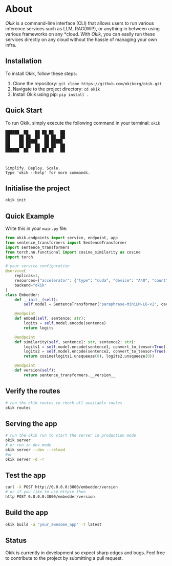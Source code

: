 # About

*Okik* is a command-line interface (CLI) that allows users to run various inference services such as LLM, RAG(WIP), or anything in between using various frameworks on any *cloud. With *Okik*, you can easily run these services directly on any cloud without the hassle of managing your own infra.

## Installation

To install Okik, follow these steps:

1. Clone the repository: `git clone https://github.com/okikorg/okik.git`
2. Navigate to the project directory: `cd okik`
3. Install Okik using pip: `pip install .`

## Quick Start

To run Okik, simply execute the following command in your terminal:
`okik`
```
██████  ██   ██ ██ ██   ██
██    ██ ██  ██  ██ ██  ██
██    ██ █████   ██ █████
██    ██ ██  ██  ██ ██  ██
██████  ██   ██ ██ ██   ██



Simplify. Deploy. Scale.
Type 'okik --help' for more commands.
```

## Initialise the project
```bash
okik init
```

## Quick Example
Write this in your `main.py` file:

```python
from okik.endpoints import service, endpoint, app
from sentence_transformers import SentenceTransformer
import sentence_transformers
from torch.nn.functional import cosine_similarity as cosine
import torch

# your service configuration
@service(
    replicas=1,
    resources={"accelerator": {"type": "cuda", "device": "A40", "count": 1, "memory": 4}},
    backend="okik"
)
class Embedder:
    def __init__(self):
        self.model = SentenceTransformer("paraphrase-MiniLM-L6-v2", cache_folder=".okik/cache")

    @endpoint
    def embed(self, sentence: str):
        logits = self.model.encode(sentence)
        return logits

    @endpoint
    def similarity(self, sentence1: str, sentence2: str):
        logits1 = self.model.encode(sentence1, convert_to_tensor=True)
        logits2 = self.model.encode(sentence2, convert_to_tensor=True)
        return cosine(logits1.unsqueeze(0), logits2.unsqueeze(0))

    @endpoint
    def version(self):
        return sentence_transformers.__version__
```

## Verify the routes
```bash
# run the okik routes to check all available routes
okik routes
```

## Serving the app
```bash
# run the okik run to start the server in production mode
okik server
# or run in dev mode
okik server --dev --reload
#or
okik server -d -r
```

## Test the app
```bash
curl -X POST http://0.0.0.0:3000/embedder/version
# or if you like to use httpie then
http POST 0.0.0.0:3000/embedder/version
```


## Build the app
```bash
okik build -a "your_awesome_app" -t latest
```

## Status

Okik is currently in development so expect sharp edges and bugs. Feel free to contribute to the project by submitting a pull request.
